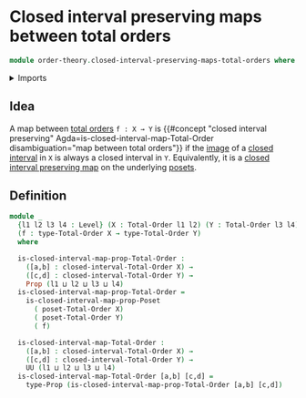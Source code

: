 # Closed interval preserving maps between total orders

```agda
module order-theory.closed-interval-preserving-maps-total-orders where
```

<details><summary>Imports</summary>

```agda
open import foundation.images-subtypes
open import foundation.propositions
open import foundation.universe-levels

open import order-theory.closed-interval-preserving-maps-posets
open import order-theory.closed-intervals-total-orders
open import order-theory.total-orders
```

</details>

## Idea

A map between [total orders](order-theory.total-orders.md) `f : X → Y` is
{{#concept "closed interval preserving" Agda=is-closed-interval-map-Total-Order disambiguation="map between total orders"}}
if the [image](foundation.images-subtypes.md) of a
[closed interval](order-theory.closed-intervals-total-orders.md) in `X` is
always a closed interval in `Y`. Equivalently, it is a
[closed interval preserving map](order-theory.closed-interval-preserving-maps-posets.md)
on the underlying [posets](order-theory.posets.md).

## Definition

```agda
module _
  {l1 l2 l3 l4 : Level} (X : Total-Order l1 l2) (Y : Total-Order l3 l4)
  (f : type-Total-Order X → type-Total-Order Y)
  where

  is-closed-interval-map-prop-Total-Order :
    ([a,b] : closed-interval-Total-Order X) →
    ([c,d] : closed-interval-Total-Order Y) →
    Prop (l1 ⊔ l2 ⊔ l3 ⊔ l4)
  is-closed-interval-map-prop-Total-Order =
    is-closed-interval-map-prop-Poset
      ( poset-Total-Order X)
      ( poset-Total-Order Y)
      ( f)

  is-closed-interval-map-Total-Order :
    ([a,b] : closed-interval-Total-Order X) →
    ([c,d] : closed-interval-Total-Order Y) →
    UU (l1 ⊔ l2 ⊔ l3 ⊔ l4)
  is-closed-interval-map-Total-Order [a,b] [c,d] =
    type-Prop (is-closed-interval-map-prop-Total-Order [a,b] [c,d])
```
